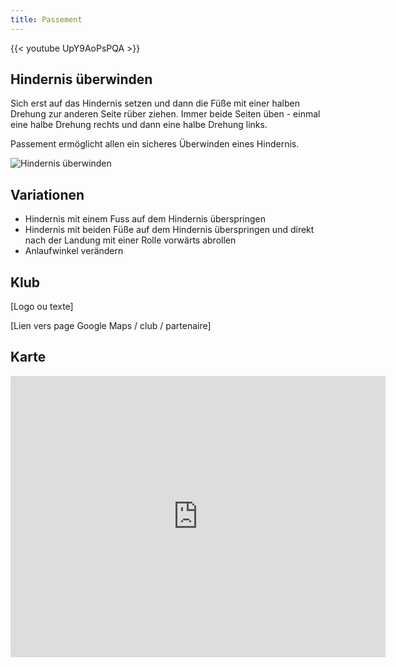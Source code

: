 ```yaml
---
title: Passement
---
```


{{< youtube UpY9AoPsPQA >}}

## Hindernis überwinden

Sich erst auf das Hindernis setzen und dann die Füße mit einer halben Drehung zur anderen Seite rüber ziehen. Immer beide Seiten üben - einmal eine halbe Drehung rechts und dann eine halbe Drehung links.
 
Passement ermöglicht allen ein sicheres Überwinden eines Hindernis.

![Hindernis überwinden](/img/1.jpg)

## Variationen

- Hindernis mit einem Fuss auf dem Hindernis überspringen
- Hindernis mit beiden Füße auf dem Hindernis überspringen und direkt nach der Landung mit einer Rolle vorwärts abrollen
- Anlaufwinkel verändern

## Klub 

[Logo ou texte]

[Lien vers page Google Maps / club / partenaire]

## Karte

<iframe src="https://www.google.com/maps/embed?pb=!1m18!1m12!1m3!1d690.8878458822542!2d7.233772404826534!3d47.132798182746185!2m3!1f0!2f0!3f0!3m2!1i1024!2i768!4f13.1!3m3!1m2!1s0x478e195827c27f95%3A0xf102bb63377818f6!2sStrandboden!5e1!3m2!1sfr!2sch!4v1632126578129!5m2!1sfr!2sch" width="600" height="450" style="border:0;" allowfullscreen="" loading="lazy"></iframe>